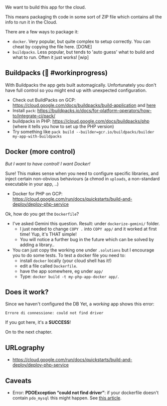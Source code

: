 
We want to build this app for the cloud.

This means packaging th code in some sort of ZIP file which contains all the info to run it in the Cloud.

There are a few ways to package it:

* `docker`. Very popular, but quite complex to setup correctly. You can cheat by copying the file here. [DONE]
* `buildpacks`. Less popular, but tends to 'auto guess' what to build and what to run. Often it just works! [wip]


## Buildpacks (🚧 #workinprogress)

With Buildpacks the app gets built automagically. Unfortunately you don't have full control so you might end up with unexpected configuration.

* Check out   BuildPacks on GCP: https://cloud.google.com/docs/buildpacks/build-application and [here](https://cloud.google.com/docs/buildpacks/build-application#build_an_application_remotely)
* Install `pack`: https://buildpacks.io/docs/for-platform-operators/how-to/integrate-ci/pack/
* buildpacks in PHP: https://cloud.google.com/docs/buildpacks/php (where it tells you how to set up the PHP version)
* Try something like `pack build --builder=gcr.io/buildpacks/builder my-app-with-buildpacks`

## Docker (more control)

*But I want to have control! I want Docker!*

Sure! This makes sense when you need to configure specific libraries, and inject certain non-obvious behaviours (a chmod in `uploads`, a non-standard executable in your app, ..)

* Docker for PHP on GCP: https://cloud.google.com/run/docs/quickstarts/build-and-deploy/deploy-php-service

Ok, how do you get the `Dockerfile`?

* I've asked Gemini this question. Result: under `dockerize-gemini/` folder.
    * I just needed to change `COPY .` into `COPY app/` and it worked at first time! Yup, it's THAT simple!
    * You will notice a further bug in the future which can be solved by adding a library..
* You can just copy the working one under `.solutions` but I encourage you to do some tests. To test a docker file you need to:
     * install `docker` locally (your cloud shell has it!)
     * edit a file called `Dockerfile`.
     * have the app somewhere, eg under `app/`
     * Type: `docker build -t my-php-app-docker app/`.

## Does it work?

Since we haven't configured the DB Yet, a *working* app shows this error:

```
Errore di connessione: could not find driver
```

If you got here, it's a **SUCCESS**!

On to the next chapter.


## URLography

* https://cloud.google.com/run/docs/quickstarts/build-and-deploy/deploy-php-service

## Caveats

* Error: **PDOException “could not find driver”**: if your dockerfile doesn't contain `pdo_mysql` this might happen. See [this article](https://stackoverflow.com/questions/2852748/pdoexception-could-not-find-driver).
